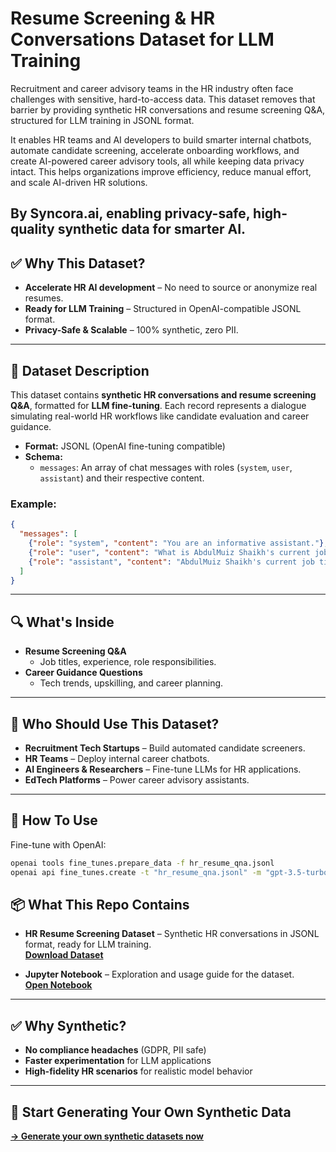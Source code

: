 # Resume Screening & HR Conversations Dataset for LLM Training  

Recruitment and career advisory teams in the HR industry often face challenges with sensitive, hard-to-access data. This dataset removes that barrier by providing synthetic HR conversations and resume screening Q&A, structured for LLM training in JSONL format.

It enables HR teams and AI developers to build smarter internal chatbots, automate candidate screening, accelerate onboarding workflows, and create AI-powered career advisory tools, all while keeping data privacy intact. This helps organizations improve efficiency, reduce manual effort, and scale AI-driven HR solutions.

**By Syncora.ai, enabling privacy-safe, high-quality synthetic data for smarter AI.**
---

## ✅ Why This Dataset?
- **Accelerate HR AI development** – No need to source or anonymize real resumes.
- **Ready for LLM Training** – Structured in OpenAI-compatible JSONL format.
- **Privacy-Safe & Scalable** – 100% synthetic, zero PII.

---

## 📂 Dataset Description  
This dataset contains **synthetic HR conversations and resume screening Q&A**, formatted for **LLM fine-tuning**. Each record represents a dialogue simulating real-world HR workflows like candidate evaluation and career guidance.

- **Format:** JSONL (OpenAI fine-tuning compatible)
- **Schema:**  
  - `messages`: An array of chat messages with roles (`system`, `user`, `assistant`) and their respective content.

### Example:
```json
{
  "messages": [
    {"role": "system", "content": "You are an informative assistant."},
    {"role": "user", "content": "What is AbdulMuiz Shaikh's current job title?"},
    {"role": "assistant", "content": "AbdulMuiz Shaikh's current job title is Associate Data Scientist."}
  ]
}
```

---

## 🔍 What's Inside
- **Resume Screening Q&A**
  - Job titles, experience, role responsibilities.
- **Career Guidance Questions**
  - Tech trends, upskilling, and career planning.

---

## 👥 Who Should Use This Dataset?
- **Recruitment Tech Startups** – Build automated candidate screeners.
- **HR Teams** – Deploy internal career chatbots.
- **AI Engineers & Researchers** – Fine-tune LLMs for HR applications.
- **EdTech Platforms** – Power career advisory assistants.

---

## 🚀 How To Use
Fine-tune with OpenAI:
```bash
openai tools fine_tunes.prepare_data -f hr_resume_qna.jsonl
openai api fine_tunes.create -t "hr_resume_qna.jsonl" -m "gpt-3.5-turbo"
```

## 📦 What This Repo Contains

- **HR Resume Screening Dataset** – Synthetic HR conversations in JSONL format, ready for LLM training.  
  [**Download Dataset**](https://github.com/syncora-ai/resume-screening-llm-training-dataset/blob/main/resumes.jsonl)

- **Jupyter Notebook** – Exploration and usage guide for the dataset.  
  [**Open Notebook**](https://github.com/syncora-ai/resume-screening-llm-training-dataset/blob/main/Resume_Fine_Tuning.ipynb)


---

## ✅ Why Synthetic?
- **No compliance headaches** (GDPR, PII safe)
- **Faster experimentation** for LLM applications
- **High-fidelity HR scenarios** for realistic model behavior

---

## 🔗 Start Generating Your Own Synthetic Data

[**→ Generate your own synthetic datasets now**](https://app.syncora.ai/login)
